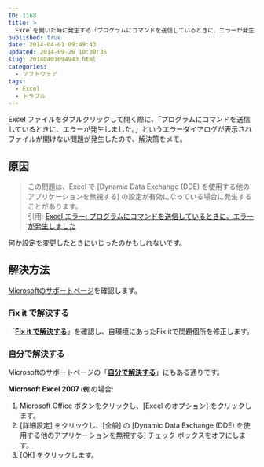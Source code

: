 ```yaml
---
ID: 1168
title: >
  Excelを開いた時に発生する「プログラムにコマンドを送信しているときに、エラーが発生しました。」
published: true
date: 2014-04-01 09:49:43
updated: 2014-09-26 10:30:36
slug: 20140401094943.html
categories:
  - ソフトウェア
tags:
  - Excel
  - トラブル
---
```

Excel ファイルをダブルクリックして開く際に、「プログラムにコマンドを送信しているときに、エラーが発生しました。」というエラーダイアログが表示されファイルが開けない問題が発生したので、解決策をメモ。
<!--more-->
<h2>原因</h2>
<blockquote>この問題は、Excel で [Dynamic Data Exchange (DDE) を使用する他のアプリケーションを無視する] の設定が有効になっている場合に発生することがあります。<footer>引用: <a href="http://support.microsoft.com/kb/211494/ja">Excel エラー: プログラムにコマンドを送信しているときに、エラーが発生しました</a></footer></blockquote>
何か設定を変更したときにいじったのかもしれないです。

<h2>解決方法</h2>
<a href="http://support.microsoft.com/kb/211494/ja">Microsoftのサポートページ</a>を確認します。
<h3>Fix it で解決する</h3>「<b><a href="http://support.microsoft.com/kb/211494/ja#fixit4me">Fix it で解決する</a></b>」を確認し、自環境にあったFix itで問題個所を修正します。

<h3>自分で解決する</h3>
Microsoftのサポートページの「<b><a href="http://support.microsoft.com/kb/211494/ja#letmefixit">自分で解決する</a></b>」にもある通りです。

<b>Microsoft Excel 2007 <small>(例)</small></b>の場合:
<ol>
<li>Microsoft Office ボタンをクリックし、[Excel のオプション] をクリックします。</li>
<li>[詳細設定] をクリックし、[全般] の [Dynamic Data Exchange (DDE) を使用する他のアプリケーションを無視する] チェック ボックスをオフにします。</li>
<li>[OK] をクリックします。</li>
</ol>